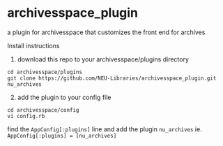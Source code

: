 # archivesspace_plugin
a plugin for archivesspace that customizes the front end for archives

Install instructions

1. download this repo to your archivesspace/plugins directory

  ```
  cd archivesspace/plugins
  git clone https://github.com/NEU-Libraries/archivesspace_plugin.git nu_archives
  ```
  
2. add the plugin to your config file

  ```
  cd archivesspace/config
  vi config.rb
  ```
  find the `AppConfig[:plugins]` line and add the plugin `nu_archives`
  ie. `AppConfig[:plugins] = [nu_archives]`
